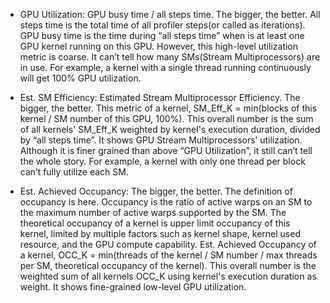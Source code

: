 * GPU Utilization: GPU busy time / all steps time. The bigger, the better. All steps time is the total time of all profiler steps(or called as iterations). 
                   GPU busy time is the time during “all steps time” when is at least one GPU kernel running on this GPU. 
                   However, this high-level utilization metric is coarse. It can’t tell how many SMs(Stream Multiprocessors) are in use. 
                   For example, a kernel with a single thread running continuously will get 100% GPU utilization. 

* Est. SM Efficiency: Estimated Stream Multiprocessor Efficiency. The bigger, the better. This metric of a kernel, SM_Eff_K = min(blocks of this kernel / SM number of this GPU, 100%). 
                      This overall number is the sum of all kernels' SM_Eff_K weighted by kernel's execution duration, divided by “all steps time”. 
                      It shows GPU Stream Multiprocessors’ utilization. 
                      Although it is finer grained than above “GPU Utilization”, it still can’t tell the whole story. 
                      For example, a kernel with only one thread per block can’t fully utilize each SM. 

* Est. Achieved Occupancy: The bigger, the better. The definition of occupancy is here. Occupancy is the ratio of active warps on an SM to the maximum number of
                           active warps supported by the SM. The theoretical occupancy of a kernel is upper limit occupancy of this kernel, limited by multiple 
                           factors such as kernel shape, kernel used resource, and the GPU compute capability. 
                           Est. Achieved Occupancy of a kernel, OCC_K = min(threads of the kernel / SM number / max threads per SM, theoretical occupancy of the kernel). 
                           This overall number is the weighted sum of all kernels OCC_K using kernel's execution duration as weight. It shows fine-grained low-level GPU utilization. 
